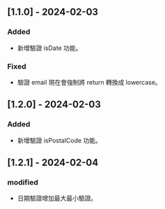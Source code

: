 ## [1.1.0] - 2024-02-03

### Added

- 新增驗證 isDate 功能。

### Fixed

- 驗證 email 現在會強制將 return 轉換成 lowercase。

## [1.2.0] - 2024-02-03

### Added

- 新增驗證 isPostalCode 功能。

## [1.2.1] - 2024-02-04

### modified

- 日期驗證增加最大最小驗證。
